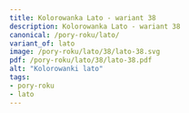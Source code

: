 ```yaml
---
title: Kolorowanka Lato - wariant 38
description: Kolorowanka Lato - wariant 38
canonical: /pory-roku/lato/
variant_of: lato
image: /pory-roku/lato/38/lato-38.svg
pdf: /pory-roku/lato/38/lato-38.pdf
alt: "Kolorowanki lato"
tags:
- pory-roku
- lato
---
```

